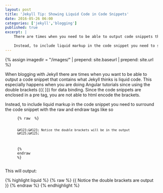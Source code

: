 ```yaml
---
layout: post
title: 'Jekyll Tip: Showing Liquid Code in Code Snippets'
date: 2016-05-26 06:00
categories: ['jekyll','blogging']
published: true
excerpt: |
    There are times when you need to be able to output code snippets that contain what jekyll thinks is liquid code or the jekyll templating language.  This especially happens when you are doing Angular tutorial since &#123;&#123; &#125;&#125; is how you output properties to the UI.
    
    Instead, to include liquid markup in the code snippet you need to surround the code snippet with the raw and endraw tags like so
---
```


{% assign imagedir = "/images/" | prepend: site.baseurl | prepend: site.url %}

When blogging with Jekyll there are times when you want to be able to output a code snippet that contains what Jekyll thinks is liquid code.  This especially happens when you are doing Angular tutorials since using the double brackets (&#123;&#123;  &#125;&#125;) for data binding.  Since the code snippets are enclosed in a pre tag, you are not able to html encode the brackets.

Instead, to include liquid markup in the code snippet you need to surround the code snippet with the raw and endraw tags like so

<figure class="highlight"><pre><code class="language-liquid" data-lang="liquid"><span class="p">&#123;%</span><span class="w"> </span><span class="nt">raw</span><span class="w"> </span><span class="w"> </span><span class="p">%&#125;</span>

    &#123;&#123; Notice the double brackets will be in the output &#125;&#125;

<span class="p">&#123;%</span><span class="w"> </span><span class="nt">endraw</span><span class="w"> </span><span class="p">%&#125;</span></code></pre></figure>

This will output:

{% highlight liquid %}
{% raw %}
{{ Notice the double brackets are output }}
{% endraw %}
{% endhighlight %}

